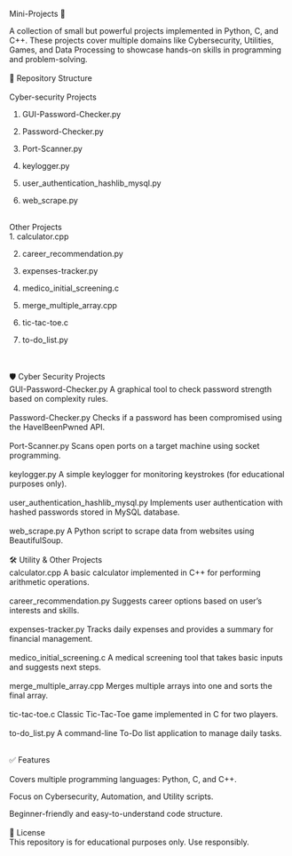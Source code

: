 Mini-Projects 🚀

A collection of small but powerful projects implemented in Python, C, and C++. These projects cover multiple domains like Cybersecurity, Utilities, Games, and Data Processing to showcase hands-on skills in programming and problem-solving.
<br>
<br>
📂 Repository Structure
<br>
<br>
Cyber-security Projects
<br>
1. GUI-Password-Checker.py

2. Password-Checker.py

3. Port-Scanner.py

4. keylogger.py

5. user_authentication_hashlib_mysql.py

6. web_scrape.py
<br>
Other Projects
<br>
1. calculator.cpp

2. career_recommendation.py

3. expenses-tracker.py

4. medico_initial_screening.c

5. merge_multiple_array.cpp

6. tic-tac-toe.c

7. to-do_list.py
<br>
<br>
🛡️ Cyber Security Projects
<br>
GUI-Password-Checker.py
A graphical tool to check password strength based on complexity rules.
<br>
   <br>
Password-Checker.py
Checks if a password has been compromised using the HaveIBeenPwned API.
<br>
<br>
Port-Scanner.py
Scans open ports on a target machine using socket programming.
<br>
<br>
keylogger.py
A simple keylogger for monitoring keystrokes (for educational purposes only).
<br>
<br>
user_authentication_hashlib_mysql.py
Implements user authentication with hashed passwords stored in MySQL database.
<br>
<br>
web_scrape.py
A Python script to scrape data from websites using BeautifulSoup.
<br>
<br>
🛠️ Utility & Other Projects
<br>
calculator.cpp
A basic calculator implemented in C++ for performing arithmetic operations.
<br>
<br>
career_recommendation.py
Suggests career options based on user’s interests and skills.
<br>
<br>
expenses-tracker.py
Tracks daily expenses and provides a summary for financial management.
<br>
<br>
medico_initial_screening.c
A medical screening tool that takes basic inputs and suggests next steps.
<br>
<br>
merge_multiple_array.cpp
Merges multiple arrays into one and sorts the final array.
<br>
<br>
tic-tac-toe.c
Classic Tic-Tac-Toe game implemented in C for two players.
<br>
<br>
to-do_list.py
A command-line To-Do list application to manage daily tasks.
<br>
<br>

✅ Features
<br>
<br>
Covers multiple programming languages: Python, C, and C++.

Focus on Cybersecurity, Automation, and Utility scripts.

Beginner-friendly and easy-to-understand code structure.
<br>
<br>
📜 License
<br>
This repository is for educational purposes only. Use responsibly.
